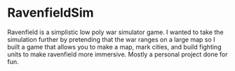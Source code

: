 # RavenfieldSim
Ravenfield is a simplistic low poly war simulator game. I wanted to take the simulation further by pretending that the war ranges on a large map so I built a game that allows you to make a map, mark cities, and build fighting units to make ravenfield more immersive. Mostly a personal project done for fun.
